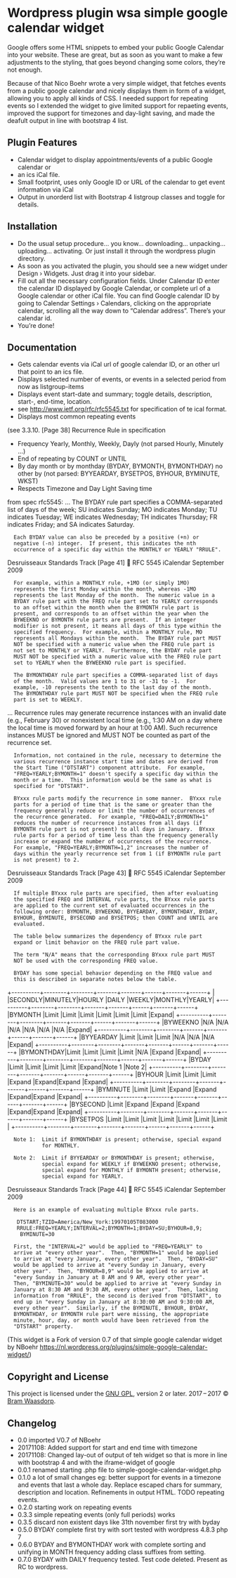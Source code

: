 # Wordpress plugin wsa simple google calendar widget
Google offers some HTML snippets to embed your public Google Calendar into your website.
These are great, but as soon as you want to make a few adjustments to the styling,
that goes beyond changing some colors, they’re not enough.

Because of that Nico Boehr wrote a very simple widget, that fetches events from a public google
calendar and nicely displays them in form of a widget, allowing you to apply all kinds of CSS.
I needed support for repeating events so I extended the widget to give limited support for repaeting
events, improved the support for timezones and day-light saving, and made the deafult output in line
with bootstrap 4 list.

## Plugin Features

* Calendar widget to display appointments/events of a public Google calendar or
* an ics iCal file.
* Small footprint, uses only Google ID or URL of the calendar to get event information via iCal
* Output in unorderd list with Bootstrap 4 listgroup classes and toggle for details.

## Installation
* Do the usual setup procedure… you know… downloading… unpacking… uploading… activating. 
Or just install it through the wordpress plugin directory.
* As soon as you activated the plugin, you should see a new widget under Design › Widgets.
Just drag it into your sidebar.
* Fill out all the necessary configuration fields.
 Under Calendar ID enter the calendar ID displayed by Google Calendar, or complete url of a
 Google calendar or other iCal file.
 You can find Google calendar ID by going to Calendar Settings › Calendars, clicking on the appropriate calendar, scrolling all the way down to “Calendar address”. There’s your calendar id.
* You’re done!

## Documentation
* Gets calendar events via iCal url of google calendar ID, or an other url that point to an ics file.
* Displays selected number of events, or events in a selected period from now as listgroup-items
* Displays event start-date and summary; toggle details, description, start-, end-time, location. 
*   see http://www.ietf.org/rfc/rfc5545.txt for specification of te ical format.
* Displays most common repeating events 

(see 3.3.10. [Page 38] Recurrence Rule in specification
* Frequency Yearly, Monthly, Weekly, Dayly (not parsed Hourly, Minutely ...)
* End of repeating by COUNT or UNTIL
* By day month or by monthday (BYDAY, BYMONTH, BYMONTHDAY) no other by
  (not parsed: BYYEARDAY, BYSETPOS, BYHOUR, BYMINUTE, WKST)
* Respects Timezone and Day Light Saving time 

from spec rfc5545:
...
     The BYDAY rule part specifies a COMMA-separated list of days of
      the week; SU indicates Sunday; MO indicates Monday; TU indicates
      Tuesday; WE indicates Wednesday; TH indicates Thursday; FR
      indicates Friday; and SA indicates Saturday.

      Each BYDAY value can also be preceded by a positive (+n) or
      negative (-n) integer.  If present, this indicates the nth
      occurrence of a specific day within the MONTHLY or YEARLY "RRULE".



Desruisseaux                Standards Track                    [Page 41]

RFC 5545                       iCalendar                  September 2009


      For example, within a MONTHLY rule, +1MO (or simply 1MO)
      represents the first Monday within the month, whereas -1MO
      represents the last Monday of the month.  The numeric value in a
      BYDAY rule part with the FREQ rule part set to YEARLY corresponds
      to an offset within the month when the BYMONTH rule part is
      present, and corresponds to an offset within the year when the
      BYWEEKNO or BYMONTH rule parts are present.  If an integer
      modifier is not present, it means all days of this type within the
      specified frequency.  For example, within a MONTHLY rule, MO
      represents all Mondays within the month.  The BYDAY rule part MUST
      NOT be specified with a numeric value when the FREQ rule part is
      not set to MONTHLY or YEARLY.  Furthermore, the BYDAY rule part
      MUST NOT be specified with a numeric value with the FREQ rule part
      set to YEARLY when the BYWEEKNO rule part is specified.

      The BYMONTHDAY rule part specifies a COMMA-separated list of days
      of the month.  Valid values are 1 to 31 or -31 to -1.  For
      example, -10 represents the tenth to the last day of the month.
      The BYMONTHDAY rule part MUST NOT be specified when the FREQ rule
      part is set to WEEKLY.
...
      Recurrence rules may generate recurrence instances with an invalid
      date (e.g., February 30) or nonexistent local time (e.g., 1:30 AM
      on a day where the local time is moved forward by an hour at 1:00
      AM).  Such recurrence instances MUST be ignored and MUST NOT be
      counted as part of the recurrence set.

      Information, not contained in the rule, necessary to determine the
      various recurrence instance start time and dates are derived from
      the Start Time ("DTSTART") component attribute.  For example,
      "FREQ=YEARLY;BYMONTH=1" doesn't specify a specific day within the
      month or a time.  This information would be the same as what is
      specified for "DTSTART".

      BYxxx rule parts modify the recurrence in some manner.  BYxxx rule
      parts for a period of time that is the same or greater than the
      frequency generally reduce or limit the number of occurrences of
      the recurrence generated.  For example, "FREQ=DAILY;BYMONTH=1"
      reduces the number of recurrence instances from all days (if
      BYMONTH rule part is not present) to all days in January.  BYxxx
      rule parts for a period of time less than the frequency generally
      increase or expand the number of occurrences of the recurrence.
      For example, "FREQ=YEARLY;BYMONTH=1,2" increases the number of
      days within the yearly recurrence set from 1 (if BYMONTH rule part
      is not present) to 2.




Desruisseaux                Standards Track                    [Page 43]

RFC 5545                       iCalendar                  September 2009


      If multiple BYxxx rule parts are specified, then after evaluating
      the specified FREQ and INTERVAL rule parts, the BYxxx rule parts
      are applied to the current set of evaluated occurrences in the
      following order: BYMONTH, BYWEEKNO, BYYEARDAY, BYMONTHDAY, BYDAY,
      BYHOUR, BYMINUTE, BYSECOND and BYSETPOS; then COUNT and UNTIL are
      evaluated.

      The table below summarizes the dependency of BYxxx rule part
      expand or limit behavior on the FREQ rule part value.

      The term "N/A" means that the corresponding BYxxx rule part MUST
      NOT be used with the corresponding FREQ value.

      BYDAY has some special behavior depending on the FREQ value and
      this is described in separate notes below the table.

   +----------+--------+--------+-------+-------+------+-------+------+
   |          |SECONDLY|MINUTELY|HOURLY |DAILY  |WEEKLY|MONTHLY|YEARLY|
   +----------+--------+--------+-------+-------+------+-------+------+
   |BYMONTH   |Limit   |Limit   |Limit  |Limit  |Limit |Limit  |Expand|
   +----------+--------+--------+-------+-------+------+-------+------+
   |BYWEEKNO  |N/A     |N/A     |N/A    |N/A    |N/A   |N/A    |Expand|
   +----------+--------+--------+-------+-------+------+-------+------+
   |BYYEARDAY |Limit   |Limit   |Limit  |N/A    |N/A   |N/A    |Expand|
   +----------+--------+--------+-------+-------+------+-------+------+
   |BYMONTHDAY|Limit   |Limit   |Limit  |Limit  |N/A   |Expand |Expand|
   +----------+--------+--------+-------+-------+------+-------+------+
   |BYDAY     |Limit   |Limit   |Limit  |Limit  |Expand|Note 1 |Note 2|
   +----------+--------+--------+-------+-------+------+-------+------+
   |BYHOUR    |Limit   |Limit   |Limit  |Expand |Expand|Expand |Expand|
   +----------+--------+--------+-------+-------+------+-------+------+
   |BYMINUTE  |Limit   |Limit   |Expand |Expand |Expand|Expand |Expand|
   +----------+--------+--------+-------+-------+------+-------+------+
   |BYSECOND  |Limit   |Expand  |Expand |Expand |Expand|Expand |Expand|
   +----------+--------+--------+-------+-------+------+-------+------+
   |BYSETPOS  |Limit   |Limit   |Limit  |Limit  |Limit |Limit  |Limit |
   +----------+--------+--------+-------+-------+------+-------+------+

      Note 1:  Limit if BYMONTHDAY is present; otherwise, special expand
               for MONTHLY.

      Note 2:  Limit if BYYEARDAY or BYMONTHDAY is present; otherwise,
               special expand for WEEKLY if BYWEEKNO present; otherwise,
               special expand for MONTHLY if BYMONTH present; otherwise,
               special expand for YEARLY.






Desruisseaux                Standards Track                    [Page 44]

RFC 5545                       iCalendar                  September 2009


      Here is an example of evaluating multiple BYxxx rule parts.

       DTSTART;TZID=America/New_York:19970105T083000
       RRULE:FREQ=YEARLY;INTERVAL=2;BYMONTH=1;BYDAY=SU;BYHOUR=8,9;
        BYMINUTE=30

      First, the "INTERVAL=2" would be applied to "FREQ=YEARLY" to
      arrive at "every other year".  Then, "BYMONTH=1" would be applied
      to arrive at "every January, every other year".  Then, "BYDAY=SU"
      would be applied to arrive at "every Sunday in January, every
      other year".  Then, "BYHOUR=8,9" would be applied to arrive at
      "every Sunday in January at 8 AM and 9 AM, every other year".
      Then, "BYMINUTE=30" would be applied to arrive at "every Sunday in
      January at 8:30 AM and 9:30 AM, every other year".  Then, lacking
      information from "RRULE", the second is derived from "DTSTART", to
      end up in "every Sunday in January at 8:30:00 AM and 9:30:00 AM,
      every other year".  Similarly, if the BYMINUTE, BYHOUR, BYDAY,
      BYMONTHDAY, or BYMONTH rule part were missing, the appropriate
      minute, hour, day, or month would have been retrieved from the
      "DTSTART" property.

(This widget is a Fork of version 0.7 of that simple google calendar widget by NBoehr
https://nl.wordpress.org/plugins/simple-google-calendar-widget/)



## Copyright and License

This project is licensed under the [GNU GPL](http://www.gnu.org/licenses/old-licenses/gpl-2.0.html), version 2 or later.
2017&thinsp;&ndash;&thinsp;2017 &copy; [Bram Waasdorp](http://www.waasdorpsoekhan.nl).

## Changelog

* 0.0 imported V0.7 of NBoehr
* 20171108: Added support for start and end time with timezone
* 20171108: Changed lay-out of output of teh widget so that is more in line with bootstrap 4 and with the iframe-widget of google
* 0.0.1 renamed starting .php file to simple-google-calendar-widget.php
* 0.1.0 a lot of small changes eg: better support for events in a timezone and events that last a whole day. Replace escaped chars for summary, description and location. Refinements in output HTML.
TODO repeating events.
* 0.2.0 starting work on repeating events 
* 0.3.3 simple repeating events (only full periods) works
* 0.3.5 discard non existent days like 31th november first try with byday
* 0.5.0 BYDAY complete first try with sort tested with wordpress 4.8.3 php 7
* 0.6.0 BYDAY and BYMONTHDAY work with complete sorting and unifying in MONTH frequency
        adding class suffixes from setting.
* 0.7.0 BYDAY with DAILY frequency tested. Test code deleted. Present as RC to wordpress.
        